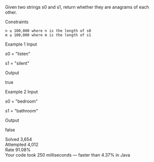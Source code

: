Given two strings s0 and s1, return whether they are anagrams of each other.

Constraints

    n ≤ 100,000 where n is the length of s0
    m ≤ 100,000 where m is the length of s1

Example 1
Input

s0 = "listen"

s1 = "silent"

Output

true

Example 2
Input

s0 = "bedroom"

s1 = "bathroom"

Output

false

Solved 3,654  
Attempted 4,012  
Rate 91.08%  
Your code took 250 milliseconds — faster than 4.37% in Java